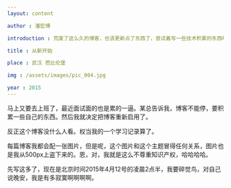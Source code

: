 ```yaml
---
layout: content

author : 潘宏博

introduction : 荒废了这么久的博客，也该更新点了东西了，尝试着写一些技术积累的东西吧。

title : 从新开始

place : 武汉 芭比伦堡

img : /assets/images/pic_004.jpg

year : 2015
---
```


马上又要去上班了，最近面试面的也是累的一逼。某总告诉我，博客不能停，要积累一些自己的东西。然后我就决定把博客重新启用了。

反正这个博客没什么人看。权当我的一个学习记录算了。

每篇博客我都会配一张图片，但是呢，这个图片和这个主题冒得任何关系，图片也是我从500px上盗下来的。恩，对，我就是这么不尊重知识产权，哈哈哈哈。

先写这多了，现在是北京时间2015年4月12号的凌晨2点半，我要碎觉鸟，对自己说晚安，我是有多寂寞啊啊啊啊。
  

  


